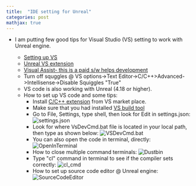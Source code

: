 ```yaml
---
title:  "IDE setting for Unreal"
categories: post
mathjax: true
---
```

- I am putting few good tips for Visual Studio (VS) setting to work with Unreal engine. 

   - [Setting up VS](https://docs.unrealengine.com/en-US/Programming/Development/VisualStudioSetup/index.html)
   - [Unreal VS extension](https://docs.unrealengine.com/en-US/Programming/Development/VisualStudioSetup/UnrealVS/index.html)
   - [Visual Assist- this is a paid s/w helps development](https://www.wholetomato.com/)
   - Turn off squggles @ VS options->Text Editor->C/C++>Advanced->Intellisense->Disable Squiggles "True"
   - VS code is also working with Unreal (4.18 or higher). 
   - How to set up VS code and some tips: 
     - Install [C/C++ extension](https://marketplace.visualstudio.com/items?itemName=ms-vscode.cpptools) from VS market place. 
     - Make sure that you had installed [VS build tool](https://visualstudio.microsoft.com/downloads/#build-tools-for-visual-studio-2017) 
     - Go to File, Settings, type shell, then look for Edit in settings.json: 
   ![settings.json](https://github.com/SeokLeeUS/seokleeus.github.io/raw/master/_images/_VS/settings_VS_Code.png)
     - Look for where VsDevCmd.bat file is located in your local path, then type as shown below:
   ![VSDevCmd.bat](https://github.com/SeokLeeUS/seokleeus.github.io/raw/master/_images/_VS/VsDevCmd.png) 
     - You can also open the code in terminal, directly:
   ![OpenInTerminal](https://github.com/SeokLeeUS/seokleeus.github.io/raw/master/_images/_VS/OpenInTerminal.png)   
     - How to close multiple command terminals:
   ![Dustbin](https://github.com/SeokLeeUS/seokleeus.github.io/raw/master/_images/_VS/Dustbin.png)   
     - Type "cl" command in terminal to see if the compiler sets correctly:
   ![cl_cmd](https://github.com/SeokLeeUS/seokleeus.github.io/raw/master/_images/_VS/cl_command.png)  
     - How to set up source code editor @ Unreal engine:
   ![SourceCodeEditor](https://github.com/SeokLeeUS/seokleeus.github.io/raw/master/_images/_VS/source_code_editor3.png)
   
   
   
   
   

